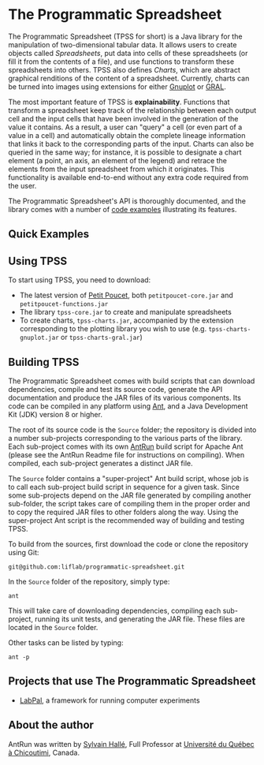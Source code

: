 The Programmatic Spreadsheet
============================

The Programmatic Spreadsheet (TPSS for short) is a Java library for the
manipulation of two-dimensional tabular data. It allows users to create objects
called *Spreadsheets*, put data into cells of these spreadsheets (or fill it
from the contents of a file), and use functions to transform these spreadsheets
into others. TPSS also defines *Charts*, which are abstract graphical
renditions of the content of a spreadsheet. Currently, charts can be turned
into images using extensions for either [Gnuplot](https://gnuplot.org) or
[GRAL](https://github.com/eseifert/gral).

The most important feature of TPSS is **explainability**. Functions that
transform a spreadsheet keep track of the relationship between each output cell
and the input cells that have been involved in the generation of the value it
contains. As a result, a user can "query" a cell (or even part of a value in
a cell) and automatically obtain the complete lineage information that links it
back to the corresponding parts of the input. Charts can also be queried in the
same way; for instance, it is possible to designate a chart element (a point,
an axis, an element of the legend) and retrace the elements from the input
spreadsheet from which it originates. This functionality is available
end-to-end without any extra code required from the user.

The Programmatic Spreadsheet's API is thoroughly documented, and the library
comes with a number of [code examples](https://github.com/liflab/programmatic-spreadsheet/tree/main/Source/Examples/src/examples)
illustrating its features.

Quick Examples
--------------



Using TPSS
----------

To start using TPSS, you need to download:

- The latest version of [Petit Poucet](https://github.com/liflab/petitpoucet/releases),
  both `petitpoucet-core.jar` and `petitpoucet-functions.jar`
- The library `tpss-core.jar` to create and manipulate spreadsheets
- To create charts, `tpss-charts.jar`, accompanied by the extension
  corresponding to the plotting library you wish to use (e.g.
  `tpss-charts-gnuplot.jar` or `tpss-charts-gral.jar`)

Building TPSS
-------------

The Programmatic Spreadsheet comes with build scripts that can download
dependencies, compile and test its source code, generate the API
documentation and produce the JAR files of its various components. Its code can
be compiled in any platform using [Ant](https://ant.apache.org), and a Java
Development Kit (JDK) version 8 or higher.

The root of its source code is the `Source` folder; the repository is divided
into a number sub-projects corresponding to the various parts of the library.
Each sub-project comes with its own [AntRun](https://github.com/sylvainhalle/AntRun)
build script for Apache Ant (please see the AntRun Readme file for instructions
on compiling). When compiled, each sub-project generates a distinct JAR file.

The `Source` folder contains a "super-project" Ant build script, whose job is
to call each sub-project build script in sequence for a given task. Since some
sub-projects depend on the JAR file generated by compiling another sub-folder,
the script takes care of compiling them in the proper order and to copy the
required JAR files to other folders along the way. Using the super-project Ant
script is the recommended way of building and testing TPSS.

To build from the sources, first download the code or clone the repository
using Git:

    git@github.com:liflab/programmatic-spreadsheet.git

In the `Source` folder of the repository, simply type:

    ant

This will take care of downloading dependencies, compiling each sub-project,
running its unit tests, and generating the JAR file. These files are located in
the `Source` folder.

Other tasks can be listed by typing:

    ant -p


Projects that use The Programmatic Spreadsheet
----------------------------------------------

- [LabPal](https://liflab.github.io/labpal), a framework for running
  computer experiments

About the author
----------------

AntRun was written by [Sylvain Hallé](https://leduotang.ca/sylvain),
Full Professor at [Université du Québec à
Chicoutimi](https://www.uqac.ca/), Canada.
